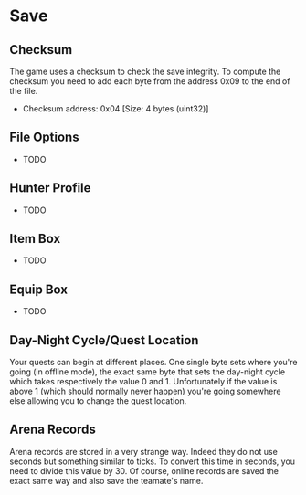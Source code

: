 # Save

Checksum
--------
The game uses a checksum to check the save integrity. To compute the checksum you need to add each byte from the address 0x09 to the end of the file.
 * Checksum address: 0x04 [Size: 4 bytes (uint32)]

File Options
------------
 * TODO

Hunter Profile
--------------
 * TODO

Item Box
--------
 * TODO

Equip Box
---------
 * TODO

Day-Night Cycle/Quest Location
------------------------------
Your quests can begin at different places. One single byte sets where you're going (in offline mode), the exact same byte that sets the day-night cycle which takes respectively the value 0 and 1. Unfortunately if the value is above 1 (which should normally never happen) you're going somewhere else allowing you to change the quest location.

Arena Records
-------------
Arena records are stored in a very strange way. Indeed they do not use seconds but something similar to ticks. To convert this time in seconds, you need to divide this value by 30. Of course, online records are saved the exact same way and also save the teamate's name.
